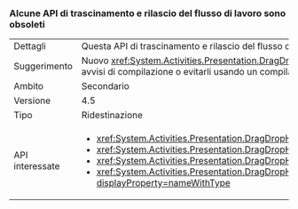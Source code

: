 ### <a name="some-workflow-drag-and-drop-apis-are-obsolete"></a>Alcune API di trascinamento e rilascio del flusso di lavoro sono obsoleti

|   |   |
|---|---|
|Dettagli|Questa API di trascinamento e rilascio del flusso di lavoro è obsoleta e genererà avvisi del compilatore se l'app viene rigenerato con 4.5.|
|Suggerimento|Nuovo <xref:System.Activities.Presentation.DragDropHelper?displayProperty=name> necessario utilizzare le API che supportano le operazioni con più oggetti. In alternativa, è possibile eliminare gli avvisi di compilazione o evitarli usando un compilatore precedente. Le API sono ancora supportate.|
|Ambito|Secondario|
|Versione|4.5|
|Tipo|Ridestinazione|
|API interessate|<ul><li><xref:System.Activities.Presentation.DragDropHelper.DoDragMove(System.Activities.Presentation.WorkflowViewElement,System.Windows.Point)?displayProperty=nameWithType></li><li><xref:System.Activities.Presentation.DragDropHelper.GetCompositeView(System.Windows.DragEventArgs)?displayProperty=nameWithType></li><li><xref:System.Activities.Presentation.DragDropHelper.GetDraggedModelItem(System.Windows.DragEventArgs)?displayProperty=nameWithType></li><li><xref:System.Activities.Presentation.DragDropHelper.GetDroppedObject(System.Windows.DependencyObject,System.Windows.DragEventArgs,System.Activities.Presentation.EditingContext)?displayProperty=nameWithType></li></ul>|

